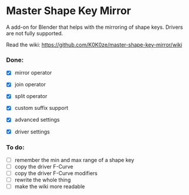 # Master Shape Key Mirror
A add-on for Blender that helps with the mirroring of shape keys. Drivers are not fully supported.

Read the wiki: https://github.com/K0K0ze/master-shape-key-mirror/wiki 

### Done:

- [x] mirror operator
- [x] join operator
- [x] split operator
- [x] custom suffix support
- [x] advanced settings
- [x] driver settings


### To do:

- [ ] remember the min and max range of a shape key
- [ ] copy the driver F-Curve
- [ ] copy the driver F-Curve modifiers
- [ ] rewrite the whole thing
- [ ] make the wiki more readable
